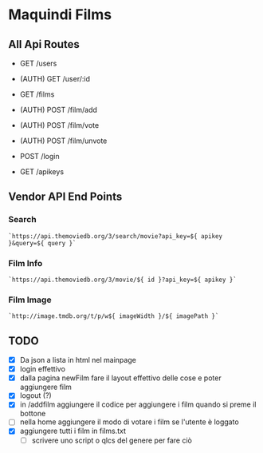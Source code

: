 # Maquindi Films

## All Api Routes

- GET /users

- (AUTH) GET /user/:id

- GET /films

- (AUTH) POST /film/add

- (AUTH) POST /film/vote

- (AUTH) POST /film/unvote

- POST /login

- GET /apikeys

## Vendor API End Points

### Search

	`https://api.themoviedb.org/3/search/movie?api_key=${ apikey }&query=${ query }`

### Film Info

	`https://api.themoviedb.org/3/movie/${ id }?api_key=${ apikey }`

### Film Image

	`http://image.tmdb.org/t/p/w${ imageWidth }/${ imagePath }`

	

## TODO

- [x] Da json a lista in html nel mainpage
- [x] login effettivo
- [x] dalla pagina newFilm fare il layout effettivo delle cose e poter aggiungere film
- [x] logout (?)
- [x] in /addfilm aggiungere il codice per aggiungere i film quando si preme il bottone
- [ ] nella home aggiungere il modo di votare i film se l'utente è loggato
- [x] aggiungere tutti i film in films.txt
	- [ ] scrivere uno script o qlcs del genere per fare ciò
